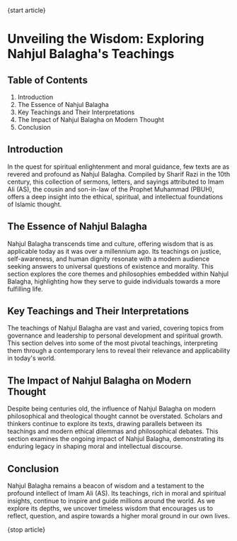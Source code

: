 {start article}

# **Unveiling the Wisdom: Exploring Nahjul Balagha's Teachings**

## Table of Contents
1. Introduction
2. The Essence of Nahjul Balagha
3. Key Teachings and Their Interpretations
4. The Impact of Nahjul Balagha on Modern Thought
5. Conclusion

## **Introduction**

In the quest for spiritual enlightenment and moral guidance, few texts are as revered and profound as Nahjul Balagha. Compiled by Sharif Razi in the 10th century, this collection of sermons, letters, and sayings attributed to Imam Ali (AS), the cousin and son-in-law of the Prophet Muhammad (PBUH), offers a deep insight into the ethical, spiritual, and intellectual foundations of Islamic thought.

## **The Essence of Nahjul Balagha**

Nahjul Balagha transcends time and culture, offering wisdom that is as applicable today as it was over a millennium ago. Its teachings on justice, self-awareness, and human dignity resonate with a modern audience seeking answers to universal questions of existence and morality. This section explores the core themes and philosophies embedded within Nahjul Balagha, highlighting how they serve to guide individuals towards a more fulfilling life.

## **Key Teachings and Their Interpretations**

The teachings of Nahjul Balagha are vast and varied, covering topics from governance and leadership to personal development and spiritual growth. This section delves into some of the most pivotal teachings, interpreting them through a contemporary lens to reveal their relevance and applicability in today's world.

## **The Impact of Nahjul Balagha on Modern Thought**

Despite being centuries old, the influence of Nahjul Balagha on modern philosophical and theological thought cannot be overstated. Scholars and thinkers continue to explore its texts, drawing parallels between its teachings and modern ethical dilemmas and philosophical debates. This section examines the ongoing impact of Nahjul Balagha, demonstrating its enduring legacy in shaping moral and intellectual discourse.

## **Conclusion**

Nahjul Balagha remains a beacon of wisdom and a testament to the profound intellect of Imam Ali (AS). Its teachings, rich in moral and spiritual insights, continue to inspire and guide millions around the world. As we explore its depths, we uncover timeless wisdom that encourages us to reflect, question, and aspire towards a higher moral ground in our own lives.

{stop article}